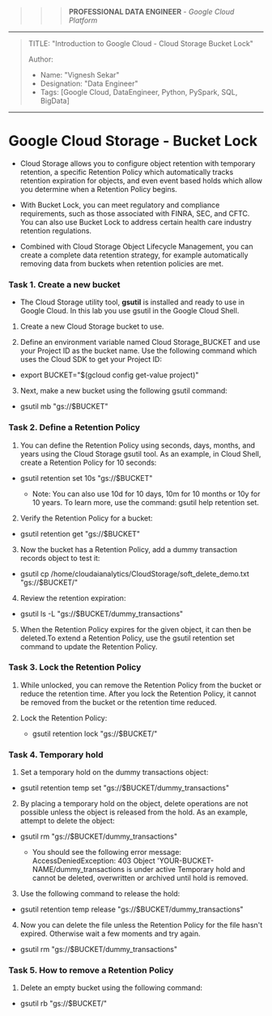 >>> **PROFESSIONAL DATA ENGINEER** - *Google Cloud Platform*
------------------------

> TITLE: "Introduction to Google Cloud - Cloud Storage Bucket Lock"
> 
> Author:
  >- Name: "Vignesh Sekar"
  >- Designation: "Data Engineer"
  >- Tags: [Google Cloud, DataEngineer, Python, PySpark, SQL, BigData]

--------------------------------------------------------------------------------------------------------------------------------------------------------------------

# Google Cloud Storage - Bucket Lock

- Cloud Storage allows you to configure object retention with temporary retention, a specific Retention Policy which automatically tracks retention expiration for objects, and even event based holds which allow you determine when a Retention Policy begins.

- With Bucket Lock, you can meet regulatory and compliance requirements, such as those associated with FINRA, SEC, and CFTC. You can also use Bucket Lock to address certain health care industry retention regulations.

- Combined with Cloud Storage Object Lifecycle Management, you can create a complete data retention strategy, for example automatically removing data from buckets when retention policies are met.


### Task 1. Create a new bucket

* The Cloud Storage utility tool, **gsutil** is installed and ready to use in Google Cloud. In this lab you use gsutil in the Google Cloud Shell.
  
1. Create a new Cloud Storage bucket to use.
   
2. Define an environment variable named Cloud Storage_BUCKET and use your Project ID as the bucket name. Use the following command which uses the Cloud SDK to get your Project ID:
   
  - export BUCKET="$(gcloud config get-value project)"
  
3. Next, make a new bucket using the following gsutil command:
   
  - gsutil mb "gs://$BUCKET"

### Task 2. Define a Retention Policy

1. You can define the Retention Policy using seconds, days, months, and years using the Cloud Storage gsutil tool. As an example, in Cloud Shell, create a Retention Policy for 10 seconds:
   
  - gsutil retention set 10s "gs://$BUCKET"
  
    * Note: You can also use 10d for 10 days, 10m for 10 months or 10y for 10 years. To learn more, use the command: gsutil help retention set.
  
2. Verify the Retention Policy for a bucket:
   
  - gsutil retention get "gs://$BUCKET"
  
3. Now the bucket has a Retention Policy, add a dummy transaction records object to test it:
   
  - gsutil cp /home/cloudaianalytics/CloudStorage/soft_delete_demo.txt "gs://$BUCKET/"
  
4. Review the retention expiration:
   
  - gsutil ls -L "gs://$BUCKET/dummy_transactions"  
  
5.  When the Retention Policy expires for the given object, it can then be deleted.To extend a Retention Policy, use the gsutil retention set command to update the Retention Policy.


### Task 3. Lock the Retention Policy

1. While unlocked, you can remove the Retention Policy from the bucket or reduce the retention time. After you lock the Retention Policy, it cannot be removed from the bucket or the retention time reduced.
   
2. Lock the Retention Policy:
   
    - gsutil retention lock "gs://$BUCKET/"


### Task 4. Temporary hold

1.  Set a temporary hold on the dummy transactions object:
   
  - gsutil retention temp set "gs://$BUCKET/dummy_transactions"
  
2.  By placing a temporary hold on the object, delete operations are not possible unless the object is released from the hold. As an example, attempt to delete the object:
   
  - gsutil rm "gs://$BUCKET/dummy_transactions"
  
      * You should see the following error message: AccessDeniedException: 403 Object 'YOUR-BUCKET-NAME/dummy_transactions is under active Temporary hold and cannot be deleted, overwritten or archived until hold is removed.
  
3.  Use the following command to release the hold:
   
  - gsutil retention temp release "gs://$BUCKET/dummy_transactions"
  
4.  Now you can delete the file unless the Retention Policy for the file hasn't expired. Otherwise wait a few moments and try again.
   
  - gsutil rm "gs://$BUCKET/dummy_transactions"


### Task 5. How to remove a Retention Policy

1.  Delete an empty bucket using the following command:
   
  - gsutil rb "gs://$BUCKET/"
